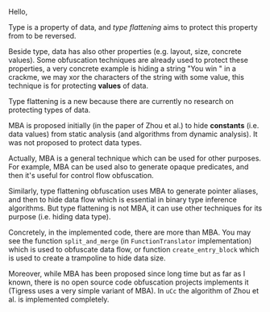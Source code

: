 Hello,

Type is a property of data, and *type flattening* aims to protect this property from to be reversed.

Beside type, data has also other properties (e.g. layout, size, concrete values). Some obfuscation techniques are already used to protect these properties, a very concrete example is hiding a string "You win " in a crackme, we may xor the characters of the string with some value, this technique is for protecting **values** of data.

Type flattening is a new because there are currently no research on protecting types of data.

MBA is proposed initially (in the paper of Zhou et al.) to hide **constants** (i.e. data values) from static analysis (and algorithms from dynamic analysis). It was not proposed to protect data types.

Actually, MBA is a general technique which can be used for other purposes. For example, MBA can be used also to generate opaque predicates, and then it's useful for control flow obfuscation.

Similarly, type flattening obfuscation uses MBA to generate pointer aliases, and then to hide data flow which is essential in binary type inference algorithms. But type flattening is not MBA, it can use other techniques for its purpose (i.e. hiding data type).

Concretely, in the implemented code, there are more than MBA. You may see the function `split_and_merge` (in `FunctionTranslator` implementation) which is used to obfuscate data flow, or function `create_entry_block` which is used to create a trampoline to hide data size.

Moreover, while MBA has been proposed since long time but as far as I known, there is no open source code obfuscation projects implements it (Tigress uses a very simple variant of MBA). In `uCc` the algorithm of Zhou et al. is implemented completely.

